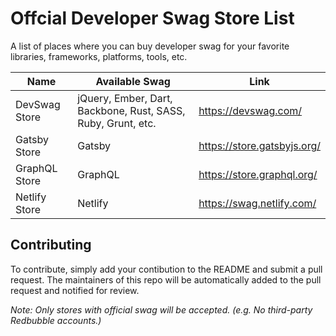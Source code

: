 # Offcial Developer Swag Store List
A list of places where you can buy developer swag for your favorite libraries, frameworks, platforms, tools, etc.


| Name                    | Available Swag                                                     | Link                                      |
|-------------------------|--------------------------------------------------------------------|-------------------------------------------|
| DevSwag Store           | jQuery, Ember, Dart, Backbone, Rust, SASS, Ruby, Grunt, etc.       | https://devswag.com/                      |
| Gatsby Store            | Gatsby                                                             | https://store.gatsbyjs.org/               |
| GraphQL Store           | GraphQL                                                            | https://store.graphql.org/                |
| Netlify Store           | Netlify        	                                                   | https://swag.netlify.com/                 |


## Contributing
To contribute, simply add your contibution to the README and submit a pull request. The maintainers of this repo will be automatically added to the pull request and notified for review.  

*Note: Only stores with official swag will be accepted. (e.g. No third-party Redbubble accounts.)*
